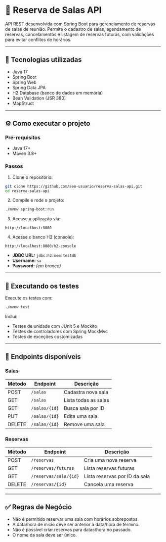 # 📅 Reserva de Salas API

API REST desenvolvida com Spring Boot para gerenciamento de reservas de salas de reunião. Permite o cadastro de salas, agendamento de reservas, cancelamentos e listagem de reservas futuras, com validações para evitar conflitos de horários.

---

## 🚀 Tecnologias utilizadas

* Java 17
* Spring Boot
* Spring Web
* Spring Data JPA
* H2 Database (banco de dados em memória)
* Bean Validation (JSR 380)
* MapStruct

---

## ⚙️ Como executar o projeto

### Pré-requisitos

* Java 17+
* Maven 3.8+

### Passos

1. Clone o repositório:

```bash
git clone https://github.com/seu-usuario/reserva-salas-api.git
cd reserva-salas-api
```

2. Compile e rode o projeto:

```bash
./mvnw spring-boot:run
```

3. Acesse a aplicação via:

```
http://localhost:8080
```

4. Acesse o banco H2 (console):

```
http://localhost:8080/h2-console
```

* **JDBC URL:** `jdbc:h2:mem:testdb`
* **Username:** `sa`
* **Password:** *(em branco)*

---

## 🧪 Executando os testes

Execute os testes com:

```bash
./mvnw test
```

Inclui:

* Testes de unidade com JUnit 5 e Mockito
* Testes de controladores com Spring MockMvc
* Testes de exceções customizadas

---

## 📌 Endpoints disponíveis

### Salas

| Método | Endpoint      | Descrição            |
| ------ | ------------- | -------------------- |
| POST   | `/salas`      | Cadastra nova sala   |
| GET    | `/salas`      | Lista todas as salas |
| GET    | `/salas/{id}` | Busca sala por ID    |
| PUT    | `/salas/{id}` | Edita uma sala       |
| DELETE | `/salas/{id}` | Remove uma sala      |

### Reservas

| Método | Endpoint              | Descrição                     |
| ------ | --------------------- | ----------------------------- |
| POST   | `/reservas`           | Cria uma nova reserva         |
| GET    | `/reservas/futuras`   | Lista reservas futuras        |
| GET    | `/reservas/sala/{id}` | Lista reservas por ID da sala |
| DELETE | `/reservas/{id}`      | Cancela uma reserva           |

---

## ✅ Regras de Negócio

* Não é permitido reservar uma sala com horários sobrepostos.
* A data/hora de início deve ser anterior à data/hora de término.
* Não é possível criar reservas para datas/hora no passado.
* O nome da sala deve ser único.
